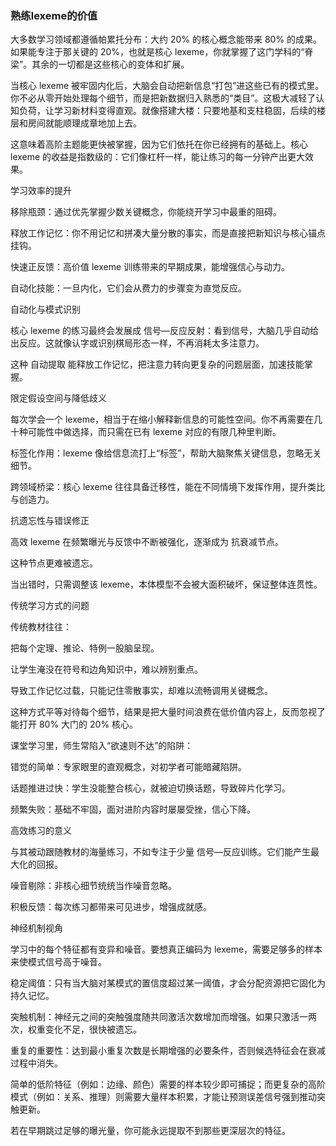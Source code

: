 ### 熟练lexeme的价值

大多数学习领域都遵循帕累托分布：大约 20% 的核心概念能带来 80% 的成果。如果能专注于那关键的 20%，也就是核心 lexeme，你就掌握了这门学科的“脊梁”。其余的一切都是这些核心的变体和扩展。

当核心 lexeme 被牢固内化后，大脑会自动把新信息“打包”进这些已有的模式里。你不必从零开始处理每个细节，而是把新数据归入熟悉的“类目”。这极大减轻了认知负荷，让学习新材料变得直观。就像搭建大楼：只要地基和支柱稳固，后续的楼层和房间就能顺理成章地加上去。

这意味着高阶主题能更快被掌握，因为它们依托在你已经拥有的基础上。核心 lexeme 的收益是指数级的：它们像杠杆一样，能让练习的每一分钟产出更大效果。

学习效率的提升

移除瓶颈：通过优先掌握少数关键概念，你能绕开学习中最重的阻碍。

释放工作记忆：你不用记忆和拼凑大量分散的事实，而是直接把新知识与核心锚点挂钩。

快速正反馈：高价值 lexeme 训练带来的早期成果，能增强信心与动力。

自动化技能：一旦内化，它们会从费力的步骤变为直觉反应。

自动化与模式识别

核心 lexeme 的练习最终会发展成 信号—反应反射：看到信号，大脑几乎自动给出反应。这就像认字或识别棋局形态一样，不再消耗太多注意力。

这种 自动提取 能释放工作记忆，把注意力转向更复杂的问题层面，加速技能掌握。

限定假设空间与降低歧义

每次学会一个 lexeme，相当于在缩小解释新信息的可能性空间。你不再需要在几十种可能性中做选择，而只需在已有 lexeme 对应的有限几种里判断。

标签化作用：lexeme 像给信息流打上“标签”，帮助大脑聚焦关键信息，忽略无关细节。

跨领域桥梁：核心 lexeme 往往具备迁移性，能在不同情境下发挥作用，提升类比与创造力。

抗遗忘性与错误修正

高效 lexeme 在频繁曝光与反馈中不断被强化，逐渐成为 抗衰减节点。

这种节点更难被遗忘。

当出错时，只需调整该 lexeme，本体模型不会被大面积破坏，保证整体连贯性。

传统学习方式的问题

传统教材往往：

把每个定理、推论、特例一股脑呈现。

让学生淹没在符号和边角知识中，难以辨别重点。

导致工作记忆过载，只能记住零散事实，却难以流畅调用关键概念。

这种方式平等对待每个细节，结果是把大量时间浪费在低价值内容上，反而忽视了能打开 80% 大门的 20% 核心。

课堂学习里，师生常陷入“欲速则不达”的陷阱：

错觉的简单：专家眼里的直观概念，对初学者可能暗藏陷阱。

话题推进过快：学生没能整合核心，就被迫切换话题，导致碎片化学习。

频繁失败：基础不牢固，面对进阶内容时屡屡受挫，信心下降。

高效练习的意义

与其被动跟随教材的海量练习，不如专注于少量 信号—反应训练。它们能产生最大化的回报。

噪音剔除：非核心细节统统当作噪音忽略。

积极反馈：每次练习都带来可见进步，增强成就感。

神经机制视角

学习中的每个特征都有变异和噪音。要想真正编码为 lexeme，需要足够多的样本来使模式信号高于噪音。

稳定阈值：只有当大脑对某模式的置信度超过某一阈值，才会分配资源把它固化为持久记忆。

突触机制：神经元之间的突触强度随共同激活次数增加而增强。如果只激活一两次，权重变化不足，很快被遗忘。

重复的重要性：达到最小重复次数是长期增强的必要条件，否则候选特征会在衰减过程中消失。

简单的低阶特征（例如：边缘、颜色）需要的样本较少即可捕捉；而更复杂的高阶模式（例如：关系、推理）则需要大量样本积累，才能让预测误差信号强到推动突触更新。

若在早期跳过足够的曝光量，你可能永远提取不到那些更深层次的特征。